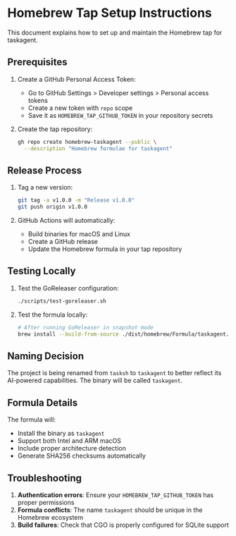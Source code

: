 # Homebrew Tap Setup Instructions

This document explains how to set up and maintain the Homebrew tap for taskagent.

## Prerequisites

1. Create a GitHub Personal Access Token:
   - Go to GitHub Settings > Developer settings > Personal access tokens
   - Create a new token with `repo` scope
   - Save it as `HOMEBREW_TAP_GITHUB_TOKEN` in your repository secrets

2. Create the tap repository:
   ```bash
   gh repo create homebrew-taskagent --public \
     --description "Homebrew formulae for taskagent"
   ```

## Release Process

1. Tag a new version:
   ```bash
   git tag -a v1.0.0 -m "Release v1.0.0"
   git push origin v1.0.0
   ```

2. GitHub Actions will automatically:
   - Build binaries for macOS and Linux
   - Create a GitHub release
   - Update the Homebrew formula in your tap repository

## Testing Locally

1. Test the GoReleaser configuration:
   ```bash
   ./scripts/test-goreleaser.sh
   ```

2. Test the formula locally:
   ```bash
   # After running GoReleaser in snapshot mode
   brew install --build-from-source ./dist/homebrew/Formula/taskagent.rb
   ```

## Naming Decision

The project is being renamed from `tasksh` to `taskagent` to better reflect its AI-powered capabilities. The binary will be called `taskagent`.

## Formula Details

The formula will:
- Install the binary as `taskagent`
- Support both Intel and ARM macOS
- Include proper architecture detection
- Generate SHA256 checksums automatically

## Troubleshooting

1. **Authentication errors**: Ensure your `HOMEBREW_TAP_GITHUB_TOKEN` has proper permissions
2. **Formula conflicts**: The name `taskagent` should be unique in the Homebrew ecosystem
3. **Build failures**: Check that CGO is properly configured for SQLite support